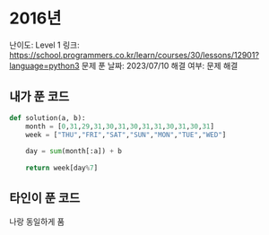 # 2016년

난이도: Level 1
링크: https://school.programmers.co.kr/learn/courses/30/lessons/12901?language=python3
문제 푼 날짜: 2023/07/10
해결 여부: 문제 해결

## 내가 푼 코드

```python
def solution(a, b):
    month = [0,31,29,31,30,31,30,31,31,30,31,30,31]
    week = ["THU","FRI","SAT","SUN","MON","TUE","WED"]
    
    day = sum(month[:a]) + b
    
    return week[day%7]
```

## 타인이 푼 코드

나랑 동일하게 품
